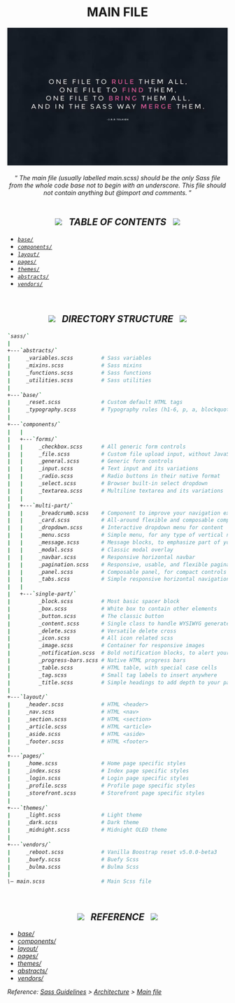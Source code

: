 <h1 class="hero__subject--placeholder" align="center">
  <b>MAIN FILE</b>
</h1>

<div class="hero__main--placeholder" align="center">
  <img
  src="../../media/images/vendors/uk__sass-quote.png"
  alt="placeholder main hero image"
  width="800px"
  />
  <br />
  <br />
  <q>
    <i>
    The main file (usually labelled main.scss) should be the only Sass file from the whole code base not to begin with an underscore. This file should not contain anything but @import and comments.
    <i/>
  </q>
  <br />
</div>

<br/>
<h2 class="heading__subcat-title--placeholder---v01" align="center">
  <img src="https://image.flaticon.com/icons/png/128/1636/1636053.png" width="24px" /> &nbsp; <b>TABLE OF CONTENTS</b> &nbsp; <img src="https://image.flaticon.com/icons/png/128/1636/1636053.png" width="24px" />
</h2>

- [`base/`](base/)
- [`components/`](components/)
- [`layout/`](layout/)
- [`pages/`](pages/)
- [`themes/`](themes/)
- [`abstracts/`](abstracts/)
- [`vendors/`](vendors/)

<br/>
<h2 class="heading__subcat-title--placeholder---v01" align="center">
  <img src="https://image.flaticon.com/icons/png/128/1636/1636053.png" width="24px" /> &nbsp; <b>DIRECTORY STRUCTURE</b> &nbsp; <img src="https://image.flaticon.com/icons/png/128/1636/1636053.png" width="24px" />
</h2>

```bash
`sass/`
|
+---`abstracts/`
|     _variables.scss         # Sass variables
|     _mixins.scss            # Sass mixins
|     _functions.scss         # Sass functions
|     _utilities.scss         # Sass utilities
|
+---`base/`
|     _reset.scss             # Custom default HTML tags
|     _typography.scss        # Typography rules (h1-6, p, a, blockquote, etc.)
|
+---`components/`
|   |
|   +---`forms/`
|   |     _checkbox.scss      # All generic form controls
|   |     _file.scss          # Custom file upload input, without JavaScript
|   |     _general.scss       # Generic form controls
|   |     _input.scss         # Text input and its variations
|   |     _radio.scss         # Radio buttons in their native format
|   |     _select.scss        # Browser built-in select dropdown
|   |     _textarea.scss      # Multiline textarea and its variations
|   |
|   +---`multi-part/`
|   |     _breadcrumb.scss    # Component to improve your navigation experience
|   |     _card.scss          # All-around flexible and composable component
|   |     _dropdown.scss      # Interactive dropdown menu for content
|   |     _menu.scss          # Simple menu, for any type of vertical navigation
|   |     _message.scss       # Message blocks, to emphasize part of your page
|   |     _modal.scss         # Classic modal overlay
|   |     _navbar.scss        # Responsive horizontal navbar
|   |     _pagination.scss    # Responsive, usable, and flexible pagination
|   |     _panel.scss         # Composable panel, for compact controls
|   |     _tabs.scss          # Simple responsive horizontal navigation tabs
|   |
|   +---`single-part/`
|         _block.scss         # Most basic spacer block
|         _box.scss           # White box to contain other elements
|         _button.scss        # The classic button
|         _content.scss       # Single class to handle WYSIWYG generated content
|         _delete.scss        # Versatile delete cross
|         _icon.scss          # All icon related scss
|         _image.scss         # Container for responsive images
|         _notification.scss  # Bold notification blocks, to alert your users
|         _progress-bars.scss # Native HTML progress bars
|         _table.scss         # HTML table, with special case cells
|         _tag.scss           # Small tag labels to insert anywhere
|         _title.scss         # Simple headings to add depth to your page
|
+---`layout/`
|     _header.scss            # HTML <header>
|     _nav.scss               # HTML <nav>
|     _section.scss           # HTML <section>
|     _article.scss           # HTML <article>
|     _aside.scss             # HTML <aside>
|     _footer.scss            # HTML <footer>
|
+---`pages/`
|     _home.scss              # Home page specific styles
|     _index.scss             # Index page specific styles
|     _login.scss             # Login page specific styles
|     _profile.scss           # Profile page specific styles
|     _storefront.scss        # Storefront page specific styles
|
+---`themes/`
|     _light.scss             # Light theme
|     _dark.scss              # Dark theme
|     _midnight.scss          # Midnight OLED theme
|
+---`vendors/`
|     _reboot.scss            # Vanilla Boostrap reset v5.0.0-beta3
|     _buefy.scss             # Buefy Scss
|     _bulma.scss             # Bulma Scss
|
\– main.scss                  # Main Scss file


```

<br/>
<h2 class="heading__subcat-title--placeholder---v01" align="center">
  <img src="https://image.flaticon.com/icons/png/128/1636/1636053.png" width="24px" /> &nbsp; <b>REFERENCE</b> &nbsp; <img src="https://image.flaticon.com/icons/png/128/1636/1636053.png" width="24px" />
</h2>

- [base/](http://sass-guidelin.es/#base-folder)
- [components/](http://sass-guidelin.es/#components-folder)
- [layout/](http://sass-guidelin.es/#layout-folder)
- [pages/](http://sass-guidelin.es/#pages-folder)
- [themes/](http://sass-guidelin.es/#themes-folder)
- [abstracts/](http://sass-guidelin.es/#abstracts-folder)
- [vendors/](http://sass-guidelin.es/#vendors-folder)

Reference: [Sass Guidelines](http://sass-guidelin.es/) > [Architecture](http://sass-guidelin.es/#architecture) > [Main file](http://sass-guidelin.es/#main-file)
